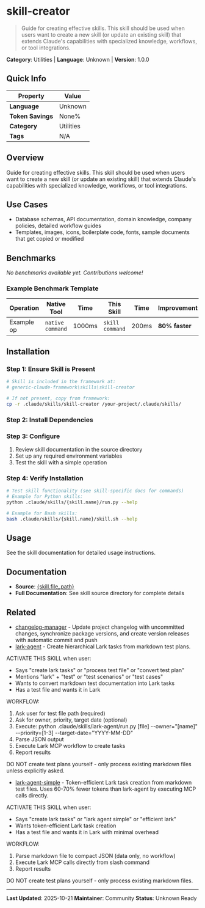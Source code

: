 # skill-creator

> Guide for creating effective skills. This skill should be used when users want to create a new skill (or update an existing skill) that extends Claude's capabilities with specialized knowledge, workflows, or tool integrations.

**Category**: Utilities | **Language**: Unknown | **Version**: 1.0.0

## Quick Info

| Property | Value |
|----------|-------|
| **Language** | Unknown |
| **Token Savings** | None% |
| **Category** | Utilities |
| **Tags** | N/A |

## Overview

Guide for creating effective skills. This skill should be used when users want to create a new skill (or update an existing skill) that extends Claude's capabilities with specialized knowledge, workflows, or tool integrations.

## Use Cases

- Database schemas, API documentation, domain knowledge, company policies, detailed workflow guides
- Templates, images, icons, boilerplate code, fonts, sample documents that get copied or modified


## Benchmarks


*No benchmarks available yet. Contributions welcome!*

### Example Benchmark Template

| Operation | Native Tool | Time | This Skill | Time | Improvement |
|-----------|-------------|------|------------|------|-------------|
| Example op | `native command` | 1000ms | `skill command` | 200ms | **80% faster** |


## Installation

### Step 1: Ensure Skill is Present

```bash
# Skill is included in the framework at:
# generic-claude-framework\skills\skill-creator

# If not present, copy from framework:
cp -r .claude/skills/skill-creator /your-project/.claude/skills/
```

### Step 2: Install Dependencies


### Step 3: Configure

1. Review skill documentation in the source directory
2. Set up any required environment variables
3. Test the skill with a simple operation

### Step 4: Verify Installation

```bash
# Test skill functionality (see skill-specific docs for commands)
# Example for Python skills:
python .claude/skills/{skill.name}/run.py --help

# Example for Bash skills:
bash .claude/skills/{skill.name}/skill.sh --help
```

## Usage

See the skill documentation for detailed usage instructions.

## Documentation

- **Source**: [{skill.file_path}](../../{skill.file_path})
- **Full Documentation**: See skill source directory for complete details

## Related

- [changelog-manager](changelog-manager.md) - Update project changelog with uncommitted changes, synchronize package versions, and create version releases with automatic commit and push
- [lark-agent](lark-agent.md) - Create hierarchical Lark tasks from markdown test plans.

ACTIVATE THIS SKILL when user:
- Says "create lark tasks" or "process test file" or "convert test plan"
- Mentions "lark" + "test" or "test scenarios" or "test cases"
- Wants to convert markdown test documentation into Lark tasks
- Has a test file and wants it in Lark

WORKFLOW:
1. Ask user for test file path (required)
2. Ask for owner, priority, target date (optional)
3. Execute: python .claude/skills/lark-agent/run.py [file] --owner="[name]" --priority=[1-3] --target-date="YYYY-MM-DD"
4. Parse JSON output
5. Execute Lark MCP workflow to create tasks
6. Report results

DO NOT create test plans yourself - only process existing markdown files unless explicitly asked.

- [lark-agent-simple](lark-agent-simple.md) - Token-efficient Lark task creation from markdown test files.
Uses 60-70% fewer tokens than lark-agent by executing MCP calls directly.

ACTIVATE THIS SKILL when user:
- Says "create lark tasks" or "lark agent simple" or "efficient lark"
- Wants token-efficient Lark task creation
- Has a test file and wants it in Lark with minimal overhead

WORKFLOW:
1. Parse markdown file to compact JSON (data only, no workflow)
2. Execute Lark MCP calls directly from slash command
3. Report results

DO NOT create test plans yourself - only process existing markdown files.



---

**Last Updated**: 2025-10-21
**Maintainer**: Community
**Status**: Unknown Ready
